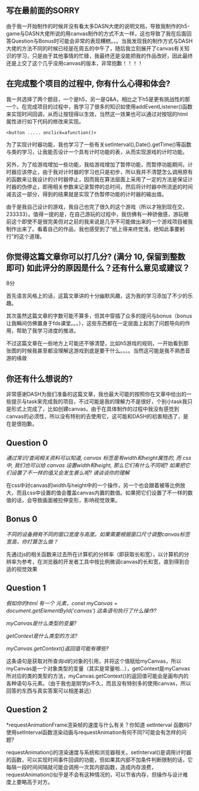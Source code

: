 ## 写在最前面的SORRY

由于我一开始制作的时候并没有看太多DASN大佬的说明文档，导致我制作的h5-game与DASN大佬所说的用canvas制作的方式不太一样，这也导致了我在后面回答Question与Bonus时可能会非常的表现糟糕。。。当我发现我的制作方式与DASH大佬的方法不同的时候已经是在周五的中午了，随后我立刻展开了canvas有关知识的学习，只是由于其他事情的忙碌，我最终还是没能把我的作品改好，因此最终还是上交了这个几乎没用canvas的版本，非常抱歉！！！！

## 在完成整个项目的过程中, 你有什么心得和体会?

我一共选择了两个题目，一个是h5，另一是Q&A，相比之下h5是更有挑战性的那一个。在完成项目的过程中，我学习了很多的知识如使用addEventListener()函数来实现时间回调，从而让按钮得以生效，当然这一效果也可以通过对按钮的html属性进行如下代码的修改来实现。
```
<button ..... onclick=afunction()>
```
为了实现计时器功能，我也学习了一些有关setInterval(),Date().getTime()等函数与类的学习，让我能否设计一个具有计时功能的表，从而实现游戏的计时功能。

另外，为了给游戏增加一些功能，我给游戏增加了暂停功能，而暂停功能期间，计时器应该停止，由于我对计时器的学习也只是初步，所以我并不清楚怎么调用原有的函数来让我设计的计时器停止，因而我在算法层面上采用了一定的方法是保证计时器的伪停止，即用相关参数来记录暂停的总时间，然后将计时器中所流逝的时间减去这一部分，得到的结果就是实现了伪暂停功能的计时器的输出值。

由于是我自己设计的游戏，我自己也完了很久的这个游戏（所以才拖到现在交，233333）。值得一提的是，在自己游玩的过程中，我仿佛有一种骄傲感，游玩眼前这个即使不是很完美但对之前的我来说是几乎不可能做出来的一个游戏项目被我制作出来了。看着自己的作品，我也感受到了“纸上得来终觉浅，绝知此事要躬行”的这个道理。






## 你觉得这篇文章你可以打几分? (满分 10, 保留到整数即可) 如此评分的原因是什么？还有什么意见或建议？

8分

首先语言风格上的话，这篇文章讲的十分幽默风趣，这为我的学习添加了不少的乐趣。

其次虽然这篇文章的字数可能不算多，但其中穿插了众多的提问与bonus（bonus让我瞬间仿佛置身于fds课堂。。。），这些东西都在一定层面上起到了问题导向的作用，帮助了我学习进度的推进。

不过这篇文章在一些地方上可能还不够清楚，比如h5游戏的规则，一开始看到那张图的时候我甚至都没理解这游戏到底是要干什么。。。。当然这可能是我不熟悉音游的缘故

## 你还有什么想说的?

非常感谢DASH为我们准备的这篇文章，我也最大可能的按照你在文章中给出的一些提示与task来完成我的项目，不过可能是我的理解力不是很好，个别小task我只是形式上完成了，比如创建canvas，由于在具体制作的过程中我没有感觉到canvas的必须性，所以没有特别的去使用它，这可能和DASH的初衷相违了，是在是很抱歉。

## Question 0

*通过常识/查阅相关资料可以知道, canvas 标签是有width和height属性的, 而 css 中, 我们也可以给 canvas 设置width和height, 那么它们有什么不同呢? 如果把它们设置了不一样的值又会发生甚么呢? 请谈谈你的理解*

在css中对canvas的width与height中的一个操作，另一个也会跟着被等比例放大，而且css中设置的值会覆盖canvas内置的数值。如果把它们设置了不一样的数值的话，会导致画面被拉伸变形，影响视觉效果。

## Bonus 0

*不同的设备拥有不同的窗口宽度与高度。如果需要根据窗口尺寸调整canvas标签宽高，你打算怎么做？*

先通过js的相关函数来过去所在计算机的分辨率（即获取长和宽），以计算机的分辨率为参考，在浏览器的开发者工具中按比例微调canvas的长和宽，直到得到合适的视觉效果




## Question 1

*假如你的html 有一个 <canvas id = "canvas"/>元素，const myCanvas = document.getElementById('canvas') 这条语句执行了什么操作?*

*myCanvas是什么类型的变量?*

*getContext是什么类型的方法?*

*myCanvas.getContext()返回值可能有哪些?*

这条语句是获取对所查询id的对象的引用，并将这个值赋给myCanvas，所以myCanvas是一个对象类型的变量（其实是常量啦...），getContext是myCanvas所对应的类的类型的方法，myCanvas.getContext()的返回值可能会是画布内的各种语句与元素。（由于我也是刚学js不久，而且没有特别多的使用canvas，所以回答的东西与真实答案可以相差甚远）


## Question 2
*requestAnimationFrame渲染帧的速度与什么有关？你知道 setInterval 函数吗? 使用setInterval函数渲染动画与requestAnimation有何不同?可能会有怎样的问题?

requestAnimation()的渲染速度与系统和浏览器相关。setInterval()是调用计时器的函数，可以实现时间事件回调的功能，但如果其内部不加条件判断限制的话，它每隔一段时间间隔就可能会调用一次其内部函数，造成内存浪费，requestAnimation()似乎是不会有这种情况的，可以节省内存，但操作与设计难度上要略高于对方。
